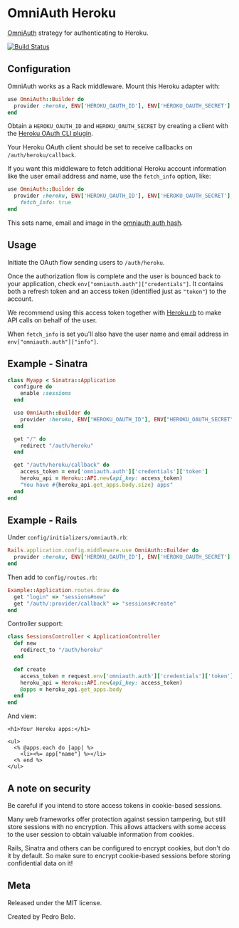 # OmniAuth Heroku

[OmniAuth](https://github.com/intridea/omniauth) strategy for authenticating to Heroku.

[![Build Status](https://travis-ci.org/heroku/omniauth-heroku.svg?branch=master)](https://travis-ci.org/heroku/omniauth-heroku)

## Configuration

OmniAuth works as a Rack middleware. Mount this Heroku adapter with:

```ruby
use OmniAuth::Builder do
  provider :heroku, ENV['HEROKU_OAUTH_ID'], ENV['HEROKU_OAUTH_SECRET']
end
```

Obtain a `HEROKU_OAUTH_ID` and `HEROKU_OAUTH_SECRET` by creating a client with the [Heroku OAuth CLI plugin](https://github.com/heroku/heroku-oauth).

Your Heroku OAuth client should be set to receive callbacks on `/auth/heroku/callback`.

If you want this middleware to fetch additional Heroku account information like the user email address and name, use the `fetch_info` option, like:

```ruby
use OmniAuth::Builder do
  provider :heroku, ENV['HEROKU_OAUTH_ID'], ENV['HEROKU_OAUTH_SECRET'],
    fetch_info: true
end
```

This sets name, email and image in the [omniauth auth hash](https://github.com/intridea/omniauth/wiki/Auth-Hash-Schema).


## Usage

Initiate the OAuth flow sending users to `/auth/heroku`.

Once the authorization flow is complete and the user is bounced back to your application, check `env["omniauth.auth"]["credentials"]`. It contains both a refresh token and an access token (identified just as `"token"`) to the account.

We recommend using this access token together with [Heroku.rb](https://github.com/heroku/heroku.rb) to make API calls on behalf of the user.

When `fetch_info` is set you'll also have the user name and email address in `env["omniauth.auth"]["info"]`.

## Example - Sinatra

```ruby
class Myapp < Sinatra::Application
  configure do
    enable :sessions
  end

  use OmniAuth::Builder do
    provider :heroku, ENV["HEROKU_OAUTH_ID"], ENV["HEROKU_OAUTH_SECRET"]
  end

  get "/" do
    redirect "/auth/heroku"
  end

  get "/auth/heroku/callback" do
    access_token = env['omniauth.auth']['credentials']['token']
    heroku_api = Heroku::API.new(api_key: access_token)
    "You have #{heroku_api.get_apps.body.size} apps"
  end
end
```

## Example - Rails

Under `config/initializers/omniauth.rb`:

```ruby
Rails.application.config.middleware.use OmniAuth::Builder do
  provider :heroku, ENV['HEROKU_OAUTH_ID'], ENV['HEROKU_OAUTH_SECRET']
end
```

Then add to `config/routes.rb`:

```ruby
Example::Application.routes.draw do
  get "login" => "sessions#new"
  get "/auth/:provider/callback" => "sessions#create"
end
```

Controller support:

```ruby
class SessionsController < ApplicationController
  def new
    redirect_to "/auth/heroku"
  end

  def create
    access_token = request.env['omniauth.auth']['credentials']['token']
    heroku_api = Heroku::API.new(api_key: access_token)
    @apps = heroku_api.get_apps.body
  end
end
```

And view:

```erb
<h1>Your Heroku apps:</h1>

<ul>
  <% @apps.each do |app| %>
    <li><%= app["name"] %></li>
  <% end %>
</ul>
```

## A note on security

Be careful if you intend to store access tokens in cookie-based sessions.

Many web frameworks offer protection against session tampering, but still store sessions with no encryption. This allows attackers with some access to the user session to obtain valuable information from cookies.

Rails, Sinatra and others can be configured to encrypt cookies, but don't do it by default. So make sure to encrypt cookie-based sessions before storing confidential data on it!


## Meta

Released under the MIT license.

Created by Pedro Belo.
